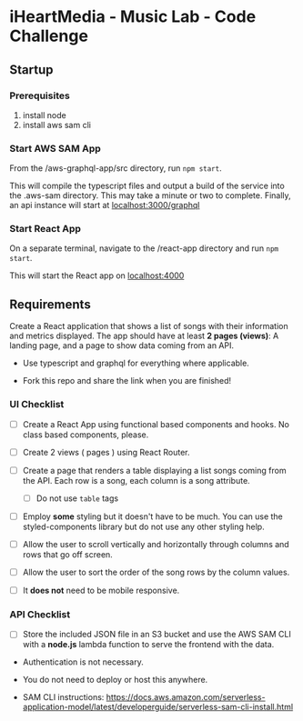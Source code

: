 # iHeartMedia - Music Lab - Code Challenge

## Startup
### Prerequisites
1. install node
2. install aws sam cli

### Start AWS SAM App
From the /aws-graphql-app/src directory, run `npm start`.

This will compile the typescript files and output a build of the service into the .aws-sam directory. This may take a minute or two to complete.
Finally, an api instance will start at [localhost:3000/graphql](localhost:3000/graphql)

### Start React App
On a separate terminal, navigate to the /react-app directory and run `npm start`.

This will start the React app on [localhost:4000](localhost:4000)


## Requirements
Create a React application that shows a list of songs with their information and metrics displayed. The app should have at least **2 pages (views)**:
A landing page, and a page to show data coming from an API.

- Use typescript and graphql for everything where applicable.

- Fork this repo and share the link when you are finished!

### UI Checklist

- [ ] Create a React App using functional based components and hooks. No class based components, please.

- [ ] Create 2 views ( pages ) using React Router.

- [ ] Create a page that renders a table displaying a list songs coming from the API. Each row is a song, each column is a song attribute. 
 
   - [ ] Do not use `table` tags

- [ ] Employ **some** styling but it doesn't have to be much. You can use the styled-components library but do not use any other styling help.

- [ ] Allow the user to scroll vertically and horizontally through columns and rows that go off screen.

- [ ] Allow the user to sort the order of the song rows by the column values.

- [ ] It **does not** need to be mobile responsive.

### API Checklist

- [ ] Store the included JSON file in an S3 bucket and use the AWS SAM CLI with a **node.js** lambda function to serve the frontend with the data.

- Authentication is not necessary.

- You do not need to deploy or host this anywhere.

- SAM CLI instructions: https://docs.aws.amazon.com/serverless-application-model/latest/developerguide/serverless-sam-cli-install.html
